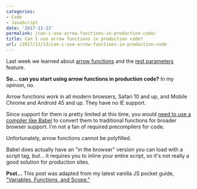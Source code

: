 ```yaml
---
categories:
- Code
- JavaScript
date: '2017-11-13'
permalink: /can-i-use-arrow-functions-in-production-code/
title: Can I use arrow functions in production code?
url: /2017/11/13/can-i-use-arrow-functions-in-production-code
---
```


Last week we learned about [arrow functions](/an-introduction-to-es6-arrow-functions/) and the [rest parameters](/es6-arrow-function-rest-parameters/) feature.

**So... can you start using arrow functions in production code?** In my opinion, no.

Arrow functions work in all modern browsers, Safari 10 and up, and Mobile Chrome and Android 45 and up. They have no IE support.

Since support for them is pretty limited at this time, you would [need to use a compiler like Babel](https://babeljs.io/) to convert them to traditional functions for broader browser support. I'm not a fan of required precompilers for code.

Unfortunately, arrow functions cannot be polyfilled.

Babel does actually have an "in the browser" version you can load with a script tag, *but...* it requires you to inline your entire script, so it's not really a good solution for production sites.

**Psst...** This post was adapted from my latest vanilla JS pocket guide, ["Variables, Functions, and Scope."](/guides/variables-functions-and-scope/)
